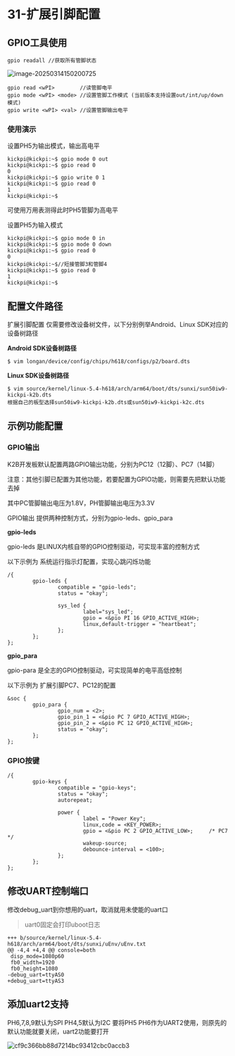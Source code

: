 # 31-扩展引脚配置



## GPIO工具使用

``` shell
gpio readall //获取所有管脚状态
```

![image-20250314150200725](http://tanzhtanzh.oss-cn-shenzhen.aliyuncs.com/img/image-20250314150200725.png)

``` shell
gpio read <wPI>        //读管脚电平
gpio mode <wPI> <mode> //设置管脚工作模式 (当前版本支持设置out/int/up/down 模式)
gpio write <wPI> <val> //设置管脚输出电平
```

### 使用演示

设置PH5为输出模式，输出高电平

``` shell
kickpi@kickpi:~$ gpio mode 0 out
kickpi@kickpi:~$ gpio read 0
0
kickpi@kickpi:~$ gpio write 0 1
kickpi@kickpi:~$ gpio read 0
1
kickpi@kickpi:~$
```

可使用万用表测得此时PH5管脚为高电平

设置PH5为输入模式

``` shell
kickpi@kickpi:~$ gpio mode 0 in
kickpi@kickpi:~$ gpio mode 0 down
kickpi@kickpi:~$ gpio read 0
0
kickpi@kickpi:~$//短接管脚3和管脚4
kickpi@kickpi:~$ gpio read 0
1
kickpi@kickpi:~$
```





## 配置文件路径

扩展引脚配置 仅需要修改设备树文件，以下分别例举Android、Linux SDK对应的设备树路径



**Android SDK设备树路径**

```
$ vim longan/device/config/chips/h618/configs/p2/board.dts
```

**Linux SDK设备树路径**

```shell
$ vim source/kernel/linux-5.4-h618/arch/arm64/boot/dts/sunxi/sun50iw9-kickpi-k2b.dts
根据自己的板型选择sun50iw9-kickpi-k2b.dts或sun50iw9-kickpi-k2c.dts
```





## 示例功能配置



### GPIO输出

K2B开发板默认配置两路GPIO输出功能，分别为PC12（12脚）、PC7（14脚）

注意：其他引脚已配置为其他功能，若要配置为GPIO功能，则需要先把默认功能去掉

其中PC管脚输出电压为1.8V，PH管脚输出电压为3.3V

GPIO输出 提供两种控制方式，分别为gpio-leds、gpio_para

**gpio-leds**

gpio-leds 是LINUX内核自带的GPIO控制驱动，可实现丰富的控制方式

以下示例为 系统运行指示灯配置，实现心跳闪烁功能

```
/{
		gpio-leds {
                compatible = "gpio-leds";
                status = "okay";

                sys_led {
                        label="sys_led";
                        gpio = <&pio PI 16 GPIO_ACTIVE_HIGH>;
                        linux,default-trigger = "heartbeat";
                };
        };
};
```



**gpio_para**

gpio-para 是全志的GPIO控制驱动，可实现简单的电平高低控制

以下示例为 扩展引脚PC7、PC12的配置

```
&soc {
        gpio_para {
                gpio_num = <2>;
                gpio_pin_1 = <&pio PC 7 GPIO_ACTIVE_HIGH>;
                gpio_pin_2 = <&pio PC 12 GPIO_ACTIVE_HIGH>;
                status = "okay";
        };
};
```





### GPIO按键

```
/{
		gpio-keys {
                compatible = "gpio-keys";
                status = "okay";
                autorepeat;

                power {
                        label = "Power Key";
                        linux,code = <KEY_POWER>;
                        gpio = <&pio PC 2 GPIO_ACTIVE_LOW>;     /* PC7 */
                        wakeup-source;
                        debounce-interval = <100>;
                };
        };
};
```



## 修改UART控制端口

修改debug_uart到你想用的uart，取消就用未使能的uart口

> uart0固定会打印uboot日志

```
+++ b/source/kernel/linux-5.4-h618/arch/arm64/boot/dts/sunxi/uEnv/uEnv.txt
@@ -4,4 +4,4 @@ console=both
 disp_mode=1080p60
 fb0_width=1920
 fb0_height=1080
-debug_uart=ttyAS0
+debug_uart=ttyAS3
```



## 添加uart2支持

PH6,7,8,9默认为SPI
PH4,5默认为I2C
要将PH5 PH6作为UART2使用，则原先的默认功能就要关闭，uart2功能要打开

![cf9c366bb88d7214bc93412cbc0accb3](http://tanzhtanzh.oss-cn-shenzhen.aliyuncs.com/img/cf9c366bb88d7214bc93412cbc0accb3.jpg)
